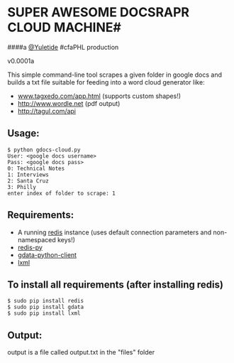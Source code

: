 # SUPER AWESOME DOCSRAPR CLOUD MACHINE#

####a [@Yuletide](http://twitter.com/yuletide) #cfaPHL production

v0.0001a

This simple command-line tool scrapes a given folder in google docs and builds a txt file suitable for feeding into a word cloud generator like:

- www.tagxedo.com/app.html (supports custom shapes!)
- http://www.wordle.net (pdf output)
- http://tagul.com/api

## Usage:
	$ python gdocs-cloud.py
	User: <google docs username>
	Pass: <google docs pass>
	0: Technical Notes
	1: Interviews
	2: Santa Cruz
	3: Philly
	enter index of folder to scrape: 1

## Requirements:

- A running [redis](http://redis.io/) instance (uses default connection parameters and non-namespaced keys!)
- [redis-py](https://github.com/andymccurdy/redis-py)
- [gdata-python-client](https://code.google.com/p/gdata-python-client/)
- [lxml](http://lxml.de)

## To install all requirements (after installing redis)

	$ sudo pip install redis
	$ sudo pip install gdata
	$ sudo pip install lxml

## Output:
output is a file called output.txt in the "files" folder